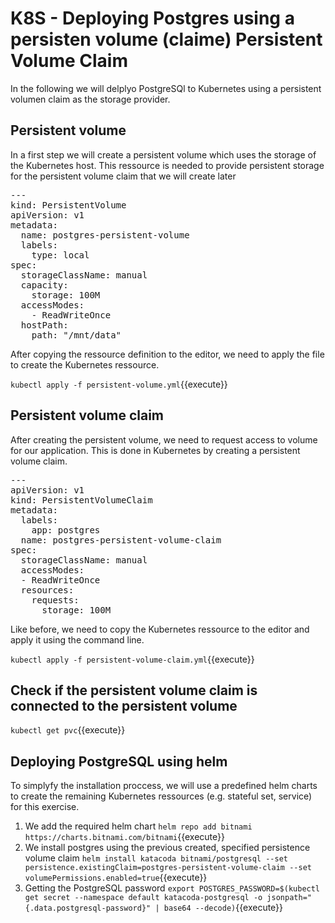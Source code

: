 # K8S - Deploying Postgres using a persisten volume (claime) Persistent Volume Claim

In the following we will delplyo PostgreSQl to Kubernetes using a persistent volumen claim as the storage provider.

## Persistent volume

In a first step we will create a persistent volume which uses the storage of the Kubernetes host. This ressource is needed to provide persistent storage for the persistent volume claim that we will create later

<pre class="file" data-filename="persistent-volume.yml" data-target="replace">
---
kind: PersistentVolume
apiVersion: v1
metadata:
  name: postgres-persistent-volume
  labels:
    type: local
spec:
  storageClassName: manual
  capacity:
    storage: 100M
  accessModes:
    - ReadWriteOnce
  hostPath:
    path: "/mnt/data"
</pre>

After copying the ressource definition to the editor, we need to apply the file to create the Kubernetes ressource.

`kubectl apply -f persistent-volume.yml`{{execute}}

## Persistent volume claim

After creating the persistent volume, we need to request access to volume for our application. This is done in Kubernetes by creating a persistent volume claim.

<pre class="file" data-filename="persistent-volume-claim.yml" data-target="replace">
---
apiVersion: v1
kind: PersistentVolumeClaim
metadata:
  labels:
    app: postgres
  name: postgres-persistent-volume-claim
spec:
  storageClassName: manual
  accessModes:
  - ReadWriteOnce
  resources:
    requests:
      storage: 100M
</pre>

Like before, we need to copy the Kubernetes ressource to the editor and apply it using the command line.

`kubectl apply -f persistent-volume-claim.yml`{{execute}}

## Check if the persistent volume claim is connected to the persistent volume

`kubectl get pvc`{{execute}}

## Deploying PostgreSQL using helm

To simplyfy the installation proccess, we will use a predefined helm charts to create the remaining Kubernetes ressources (e.g. stateful set, service) for this exercise.

1. We add the required helm chart
  `helm repo add bitnami https://charts.bitnami.com/bitnami`{{execute}}
2. We install postgres using the previous created, specified persistence volume claim
  `helm install katacoda bitnami/postgresql --set persistence.existingClaim=postgres-persistent-volume-claim --set volumePermissions.enabled=true`{{execute}}
3. Getting the PostgreSQL password
   `export POSTGRES_PASSWORD=$(kubectl get secret --namespace default katacoda-postgresql -o jsonpath="{.data.postgresql-password}" | base64 --decode)`{{execute}}
